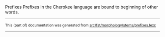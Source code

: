 Prefixes
Prefixes in the Cherokee language are bound to beginning of other words.

* * *

<small>This (part of) documentation was generated from [src/fst/morphology/stems/prefixes.lexc](https://github.com/giellalt/lang-chr/blob/main/src/fst/morphology/stems/prefixes.lexc)</small>

---

